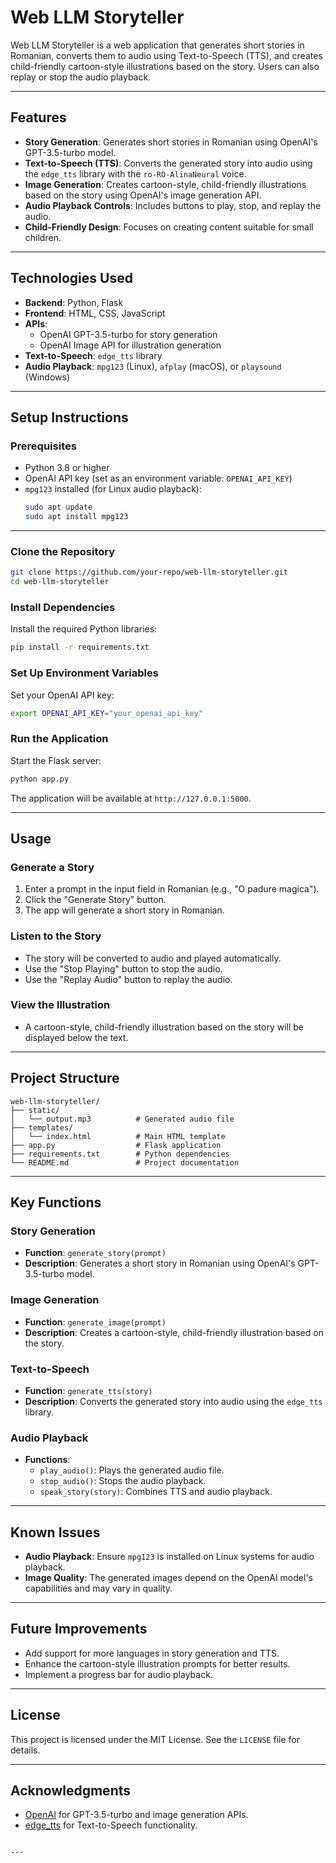 # Web LLM Storyteller

Web LLM Storyteller is a web application that generates short stories in Romanian, converts them to audio using Text-to-Speech (TTS), and creates child-friendly cartoon-style illustrations based on the story. Users can also replay or stop the audio playback.

---

## Features

- **Story Generation**: Generates short stories in Romanian using OpenAI's GPT-3.5-turbo model.
- **Text-to-Speech (TTS)**: Converts the generated story into audio using the `edge_tts` library with the `ro-RO-AlinaNeural` voice.
- **Image Generation**: Creates cartoon-style, child-friendly illustrations based on the story using OpenAI's image generation API.
- **Audio Playback Controls**: Includes buttons to play, stop, and replay the audio.
- **Child-Friendly Design**: Focuses on creating content suitable for small children.

---

## Technologies Used

- **Backend**: Python, Flask
- **Frontend**: HTML, CSS, JavaScript
- **APIs**:
  - OpenAI GPT-3.5-turbo for story generation
  - OpenAI Image API for illustration generation
- **Text-to-Speech**: `edge_tts` library
- **Audio Playback**: `mpg123` (Linux), `afplay` (macOS), or `playsound` (Windows)

---

## Setup Instructions

### Prerequisites

- Python 3.8 or higher
- OpenAI API key (set as an environment variable: `OPENAI_API_KEY`)
- `mpg123` installed (for Linux audio playback):
  ```bash
  sudo apt update
  sudo apt install mpg123

---

### Clone the Repository

```bash
git clone https://github.com/your-repo/web-llm-storyteller.git
cd web-llm-storyteller
```

### Install Dependencies

Install the required Python libraries:

```bash
pip install -r requirements.txt
```

### Set Up Environment Variables

Set your OpenAI API key:

```bash
export OPENAI_API_KEY="your_openai_api_key"
```

### Run the Application

Start the Flask server:

```bash
python app.py
```

The application will be available at `http://127.0.0.1:5000`.

---

## Usage

### Generate a Story

1. Enter a prompt in the input field in Romanian (e.g., "O padure magica").
2. Click the "Generate Story" button.
3. The app will generate a short story in Romanian.

### Listen to the Story

- The story will be converted to audio and played automatically.
- Use the "Stop Playing" button to stop the audio.
- Use the "Replay Audio" button to replay the audio.

### View the Illustration

- A cartoon-style, child-friendly illustration based on the story will be displayed below the text.

---

## Project Structure

```
web-llm-storyteller/
├── static/
│   └── output.mp3          # Generated audio file
├── templates/
│   └── index.html          # Main HTML template
├── app.py                  # Flask application
├── requirements.txt        # Python dependencies
└── README.md               # Project documentation
```

---

## Key Functions

### Story Generation

- **Function**: `generate_story(prompt)`
- **Description**: Generates a short story in Romanian using OpenAI's GPT-3.5-turbo model.

### Image Generation

- **Function**: `generate_image(prompt)`
- **Description**: Creates a cartoon-style, child-friendly illustration based on the story.

### Text-to-Speech

- **Function**: `generate_tts(story)`
- **Description**: Converts the generated story into audio using the `edge_tts` library.

### Audio Playback

- **Functions**:
  - `play_audio()`: Plays the generated audio file.
  - `stop_audio()`: Stops the audio playback.
  - `speak_story(story)`: Combines TTS and audio playback.

---

## Known Issues

- **Audio Playback**: Ensure `mpg123` is installed on Linux systems for audio playback.
- **Image Quality**: The generated images depend on the OpenAI model's capabilities and may vary in quality.

---

## Future Improvements

- Add support for more languages in story generation and TTS.
- Enhance the cartoon-style illustration prompts for better results.
- Implement a progress bar for audio playback.

---

## License

This project is licensed under the MIT License. See the `LICENSE` file for details.

---

## Acknowledgments

- [OpenAI](https://openai.com/) for GPT-3.5-turbo and image generation APIs.
- [edge_tts](https://github.com/rany2/edge-tts) for Text-to-Speech functionality.
```

---